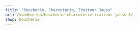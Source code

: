 ```yaml
---
title: "Boucherie, Charcuterie, Traiteur Jauss"
url: /sundhoffen/boucherie-charcuterie-traiteur-jauss-3/
shop: boucherie
---
```

